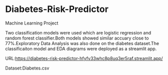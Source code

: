 # Diabetes-Risk-Predictor
Machine Learning Project

Two classification models were used which are logistic regression and random forest classifier.Both models showed similar accuary close to 77%.Exploratory Data Analysis was also done on the diabetes dataset.The classificaiton model and EDA diagrams were deployed as a streamlit app.

URL:https://diabetes-risk-predictor-hfyfv33whc8p8uq3er5raf.streamlit.app/

Dataset:Diabetes.csv

